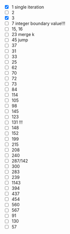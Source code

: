 - [x] 1 single iteration
- [ ] 2
- [x] 3
- [ ] 7 integer boundary value!!!
- [ ] 15, 16
- [ ] 23 merge k
- [ ] 45 jump
- [ ] 37
- [ ] 31
- [ ] 33
- [ ] 25
- [ ] 62
- [ ] 70
- [ ] 72
- [ ] 73
- [ ] 84
- [ ] 114
- [ ] 105
- [ ] 98
- [ ] 145
- [ ] 123
- [ ] 131 !!!
- [ ] 148
- [ ] 152
- [ ] 199
- [ ] 215
- [ ] 208
- [ ] 240
- [ ] 287/142
- [ ] 300
- [ ] 283
- [ ] 239
- [ ] 1143
- [ ] 394
- [ ] 437
- [ ] 454
- [ ] 560
- [ ] 567
- [ ] 91
- [ ] 130
- [ ] 57